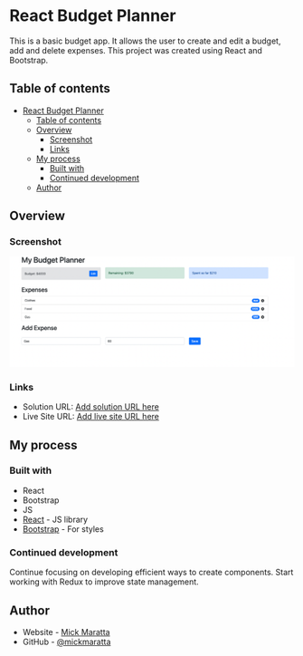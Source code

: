 # React Budget Planner

This is a basic budget app. It allows the user to create and edit a budget, add and delete expenses. This project was created using React and Bootstrap.

## Table of contents

- [React Budget Planner](#react-budget-planner)
  - [Table of contents](#table-of-contents)
  - [Overview](#overview)
    - [Screenshot](#screenshot)
    - [Links](#links)
  - [My process](#my-process)
    - [Built with](#built-with)
    - [Continued development](#continued-development)
  - [Author](#author)


## Overview

### Screenshot

![](./src/images/Screenshot.png)

### Links

- Solution URL: [Add solution URL here](https://your-solution-url.com)
- Live Site URL: [Add live site URL here](https://your-live-site-url.com)

## My process

### Built with

- React
- Bootstrap
- JS
- [React](https://reactjs.org/) - JS library
- [Bootstrap](https://getbootstrap.com/) - For styles

### Continued development

Continue focusing on developing efficient ways to create components. Start working with Redux to improve state management. 

## Author

- Website - [Mick Maratta](https://www.mickmaratta.me)
- GitHub - [@mickmaratta](https://github.com/mickmaratta)
